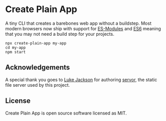 # Create Plain App

A tiny CLI that creates a barebones web app without a buildstep. Most modern browsers now ship with support for [ES-Modules](https://caniuse.com/#feat=es6-module) and [ES6](https://caniuse.com/#feat=es6) meaning that you may not need a build step for your projects.

```
npx create-plain-app my-app
cd my-app
npm start
```

## Acknowledgements

A special thank you goes to [Luke Jackson](https://github.com/lukejacksonn) for authoring [servor](https://github.com/lukejacksonn/servor), the static file server used by this project.

## License

Create Plain App is open source software licensed as MIT.
